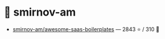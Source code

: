 # 👤 smirnov-am

- [smirnov-am/awesome-saas-boilerplates](https://github.com/smirnov-am/awesome-saas-boilerplates) — 2843 ⭐️ / 310 🍴
